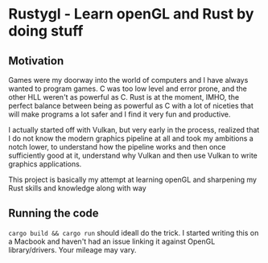 # Rustygl - Learn openGL and Rust by doing stuff

## Motivation

Games were my doorway into the world of computers and I have always wanted to program games. C was too low level and error prone, and the other HLL weren't as powerful as C. Rust is at the moment, IMHO, the perfect balance between being as powerful as C with a lot of niceties that will make programs a lot safer and I find it very fun and productive. 

I actually started off with Vulkan, but very early in the process, realized that I do not know the modern graphics pipeline at all and took my ambitions a notch lower, to understand how the pipeline works and then once sufficiently good at it, understand why Vulkan and then use Vulkan to write graphics applications. 

This project is basically my attempt at learning openGL and sharpening my Rust skills and knowledge along with way


## Running the code

`cargo build && cargo run` should ideall do the trick. I started writing this on a Macbook and haven't had an issue linking it against OpenGL library/drivers. Your mileage may vary. 
